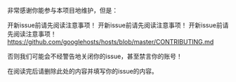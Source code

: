 非常感谢你能参与本项目地维护，但是：

开新issue前请先阅读注意事项！
开新issue前请先阅读注意事项！
开新issue前请先阅读注意事项！
https://github.com/googlehosts/hosts/blob/master/CONTRIBUTING.md

否则我们可能会不经警告地关闭你的issue，甚至禁言你的账号！

在阅读完后请删除此处的内容并填写你的issue的内容。
